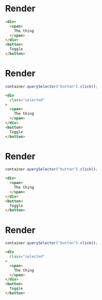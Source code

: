 # Render
```html
<div>
  <span>
    The thing
  </span>
</div>
<button>
  Toggle
</button>
```


# Render
```js
container.querySelector("button").click();
```
```html
<div
  class="selected"
>
  <span>
    The thing
  </span>
</div>
<button>
  Toggle
</button>
```


# Render
```js
container.querySelector("button").click();
```
```html
<div>
  <span>
    The thing
  </span>
</div>
<button>
  Toggle
</button>
```


# Render
```js
container.querySelector("button").click();
```
```html
<div
  class="selected"
>
  <span>
    The thing
  </span>
</div>
<button>
  Toggle
</button>
```
